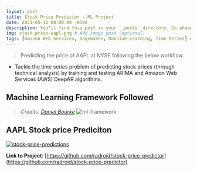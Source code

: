 ```yaml
---
layout: post
title: Stock Price Predictor - ML Project
date: 2021-05-12 00:00:00 -0500
description: You’ll find this post in your `_posts` directory. Go ahead and edit it and re-build the site to see your changes. # Add post description (optional)
img: stock-price-aapl.png # Add image post (optional)
tags: [Amazon Web Services, Sagemaker, Machine Learning, Time Series] # add tag
---
```


> Predicting the price of AAPL at NYSE following the below workflow.

* Tackle the time series problem of predicting stock prices (through technical analysis) by training and testing ARIMA and Amazon Web Services (AWS) DeepAR algorithms.

## Machine Learning Framework Followed
> *Credits: [Daniel Bourke](https://www.mrdbourke.com/)*
![ml-framework]({{site.baseurl}}/assets/img/ml101-6-step-ml-framework.png)

## AAPL Stock price Prediciton
[![stock-price-predictions]({{site.baseurl}}/assets/img/stock-price-predictions.png)](https://github.com/radroid/stock-price-predictor/blob/main/capstone_project_report.pdf)

**Link to Project**: [https://github.com/radroid/stock-price-predictor](https://github.com/radroid/stock-price-predictor)
